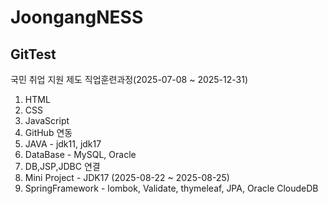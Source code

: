 # JoongangNESS

## GitTest

국민 취업 지원 제도 직업훈련과정(2025-07-08 ~ 2025-12-31)

1. HTML
2. CSS
3. JavaScript
4. GitHub 연동
5. JAVA - jdk11, jdk17
6. DataBase - MySQL, Oracle
7. DB,JSP,JDBC 연결
8. Mini Project - JDK17 (2025-08-22 ~ 2025-08-25)
9. SpringFramework - lombok, Validate, thymeleaf, JPA, Oracle CloudeDB
